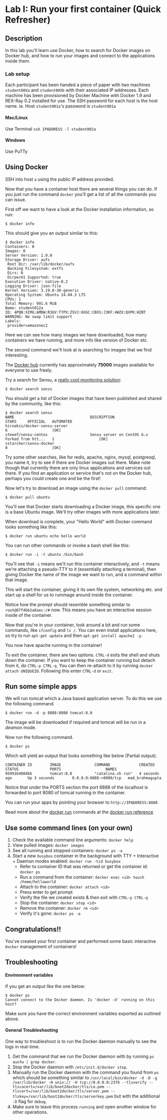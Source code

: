 Lab I: Run your first container (Quick Refresher)
===============================

## Description

In this lab you'll learn use Docker, how to search for Docker images on Docker hub, and how to run your images and connect to the applications inside them.

### Lab setup

Each participant has been handed a piece of paper with two machines `student00Xa` and `student00Xb` with their associated IP addresses. Each machine has been provisioned by Docker Machine with Docker 1.9 and REX-Ray 0.2 installed for use. The SSH password for each host is the host name. ie. Host `student001a`'s password is `student001a`

#### Mac/Linux
Use Terminal
`ssh IPADDRESS -l student002a`

#### Windows
Use PuTTy

## Using Docker
SSH into host `a` using the public IP address provided.

Now that you have a container host there are several things you can do. If you just run the command `docker` you'll get a list of all the commands you can issue.

First off we want to have a look at the Docker installation information, so run:
```
$ docker info
```

This should give you an output similar to this:

```
$ docker info
Containers: 0
Images: 0
Server Version: 1.9.0
Storage Driver: aufs
 Root Dir: /var/lib/docker/aufs
 Backing Filesystem: extfs
 Dirs: 0
 Dirperm1 Supported: true
Execution Driver: native-0.2
Logging Driver: json-file
Kernel Version: 3.19.0-30-generic
Operating System: Ubuntu 14.04.3 LTS
CPUs: 1
Total Memory: 991.6 MiB
Name: student012a
ID: 4PQN:XIMG:AMDW:R3UV:T7PX:ZSVJ:6XGC:CBXS:J3KF:4WZX:QXPK:HZBT
WARNING: No swap limit support
Labels:
 provider=amazonec2
```

Here we can see how many images we have downloaded,  how many containers we have running, and more info like version of Docker etc.

The second command we'll look at is searching for images that we find interesting.

The [Docker hub](https://hub.docker.com) currently has approximately **75000** images available for everyone to use freely.

Try a search for Sensu, a [really cool monitoring solution](http://sensuapp.org):
```
$ docker search sensu
```

You should get a list of Docker images that have been published and shared by the community, like this:

```
$ docker search sensu
NAME                                  DESCRIPTION                                     STARS     OFFICIAL   AUTOMATED
hiroakis/docker-sensu-server                                                          6                    [OK]
steeef/sensu-centos                   Sensu server on CentOS 6.x Forked from htt...   1                    [OK]
sstarcher/sensu-docker                                                                0                    [OK]
```

Try some other searches, like for redis, apache, nginx, mysql, postgresql, you name it, try to see if there are Docker images out there. Make note though that currently there are only linux applications and services out there. If you find an application or service that's not on the Docker hub, perhaps you could create one and be the first!

Now let's try to download an image using the `docker pull` command:
```
$ docker pull ubuntu
```

You'll see that Docker starts downloading a Docker image, this specific one is a base Ubuntu image. We'll try other images with more applications later.

When download is complete, your "Hello World" with Docker command looks something like this:
```
$ docker run ubuntu echo hello world
```

You can run other commands or invoke a bash shell like this:
```
$ docker run -i -t ubuntu /bin/bash
```

You'll see that `-i` means we'll run this container interactively, and `-t` means we're attaching a pseudo-TTY to it (essentially attaching a terminal), then giving Docker the name of the image we want to run, and a command within that image.

This will start the container, giving it its own file system, networking etc. and start up a shell for us to rummage around inside the container.

Notice how the prompt should resemble something similar to `root@87f4bb2a8aec:/#` now.  This means you have an interactive session inside of the container.

Now that you're in your container, look around a bit and run some commands, like `ifconfig` and `ls /`. You can even install applications here, so try to run `apt-get update` and then `apt-get install apache2 -y`.

You now have apache running in the container!

To exit the container, there are two options. `CTRL-d` exits the shell and shuts down the container. If you want to keep the container running but detach from it, do `CTRL-p CTRL-q`. You can then re-attach to it by running `docker attach UNIQUEID`.  Following this enter `CTRL-d` or `exit`.

## Run some simple apps

We will run tomcat which a Java based application server. To do this we use the following command.

```
$ docker run -d -p 8888:8080 tomcat:8.0
```

The image will be downloaded if required and tomcat will be run in a *deamon* mode.

Now run the following command.

```
$ docker ps
```

Which will yield an output that looks something like below (Partial output).

```
CONTAINER ID        IMAGE               COMMAND             CREATED             STATUS              PORTS                    NAMES
9599164804bb        tomcat:8.0          "catalina.sh run"   4 seconds ago       Up 3 seconds        0.0.0.0:8888->8080/tcp   mad_brahmagupta
```
Notice that under the PORTS section the port 8888 of the localhost is forwarded to port 8080 of tomcat running in the container.

You can run your apps by pointing your browser to ```http://IPADDRESS:8888```

Read more about the [docker run](https://docs.docker.com/reference/run/) commands at the [docker run reference](https://docs.docker.com/reference/run/)

## Use some command lines (on your own)

1. Check the available command line arguments: `docker help`
2. View pulled images: `docker images`
3. See all running and stopped containers: `docker ps -a`
4. Start a new `busybox` container in the background with TTY + Interactive + Daemon modes enabled: `docker run -tid busybox`
    - Refer to container ID that was returned or get the container id: `docker ps`
    - Run a command from the container: `docker exec <id> touch /home/helloworld`
    - Attach to the container: `docker attach <id>`
    - Press enter to get prompt
    - Verify the file we created exists & then exit with `CTRL-p CTRL-q`
    - Stop the container: `docker stop <id>`
    - Remove the container: `docker rm <id>`
    - Verify it's gone: `docker ps -a`


## Congratulations!!

You've created your first container and performed some basic interactive `Docker` management of containers!


## Troubleshooting

#### Environment variables

If you get an output like the one below:

```
$ docker ps
Cannot connect to the Docker daemon. Is 'docker -d' running on this host?
```

Make sure you have the correct environment variables exported as outlined above.



#### General Troubleshooting
One way to troubleshoot is to run the Docker daemon manually to see the logs in real-time.  

1. Get the command that we run the Docker daemon with by running ```ps auxfw | grep docker```.  
2. Stop the Docker daemon with ```/etc/init.d/docker stop```.  
3. Manually run the Docker daemon with the command you found from ```ps``` which should be something similar to ```/usr/local/bin/docker -d -D -g /var/lib/docker -H unix:// -H tcp://0.0.0.0:2376 --tlsverify --tlscacert=/var/lib/boot2docker/tls/ca.pem --tlscert=/var/lib/boot2docker/tls/server.pem --tlskey=/var/lib/boot2docker/tls/serverkey.pem``` but with the additional `-D` flag for `debug`.
4. Make sure to leave this process ```running``` and open another window for other operations.

